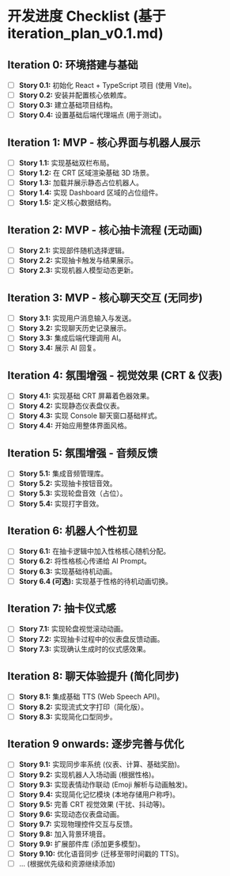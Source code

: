 # 开发进度 Checklist (基于 iteration_plan_v0.1.md)

## Iteration 0: 环境搭建与基础

- [ ] **Story 0.1:** 初始化 React + TypeScript 项目 (使用 Vite)。
- [ ] **Story 0.2:** 安装并配置核心依赖库。
- [ ] **Story 0.3:** 建立基础项目结构。
- [ ] **Story 0.4:** 设置基础后端代理端点 (用于测试)。

## Iteration 1: MVP - 核心界面与机器人展示

- [ ] **Story 1.1:** 实现基础双栏布局。
- [ ] **Story 1.2:** 在 CRT 区域渲染基础 3D 场景。
- [ ] **Story 1.3:** 加载并展示静态占位机器人。
- [ ] **Story 1.4:** 实现 Dashboard 区域的占位组件。
- [ ] **Story 1.5:** 定义核心数据结构。

## Iteration 2: MVP - 核心抽卡流程 (无动画)

- [ ] **Story 2.1:** 实现部件随机选择逻辑。
- [ ] **Story 2.2:** 实现抽卡触发与结果展示。
- [ ] **Story 2.3:** 实现机器人模型动态更新。

## Iteration 3: MVP - 核心聊天交互 (无同步)

- [ ] **Story 3.1:** 实现用户消息输入与发送。
- [ ] **Story 3.2:** 实现聊天历史记录展示。
- [ ] **Story 3.3:** 集成后端代理调用 AI。
- [ ] **Story 3.4:** 展示 AI 回复。

## Iteration 4: 氛围增强 - 视觉效果 (CRT & 仪表)

- [ ] **Story 4.1:** 实现基础 CRT 屏幕着色器效果。
- [ ] **Story 4.2:** 实现静态仪表盘仪表。
- [ ] **Story 4.3:** 实现 Console 聊天窗口基础样式。
- [ ] **Story 4.4:** 开始应用整体界面风格。

## Iteration 5: 氛围增强 - 音频反馈

- [ ] **Story 5.1:** 集成音频管理库。
- [ ] **Story 5.2:** 实现抽卡按钮音效。
- [ ] **Story 5.3:** 实现轮盘音效（占位）。
- [ ] **Story 5.4:** 实现打字音效。

## Iteration 6: 机器人个性初显

- [ ] **Story 6.1:** 在抽卡逻辑中加入性格核心随机分配。
- [ ] **Story 6.2:** 将性格核心传递给 AI Prompt。
- [ ] **Story 6.3:** 实现基础待机动画。
- [ ] **Story 6.4 (可选):** 实现基于性格的待机动画切换。

## Iteration 7: 抽卡仪式感

- [ ] **Story 7.1:** 实现轮盘视觉滚动动画。
- [ ] **Story 7.2:** 实现抽卡过程中的仪表盘反馈动画。
- [ ] **Story 7.3:** 实现确认生成时的仪式感效果。

## Iteration 8: 聊天体验提升 (简化同步)

- [ ] **Story 8.1:** 集成基础 TTS (Web Speech API)。
- [ ] **Story 8.2:** 实现流式文字打印（简化版）。
- [ ] **Story 8.3:** 实现简化口型同步。

## Iteration 9 onwards: 逐步完善与优化

- [ ] **Story 9.1:** 实现同步率系统 (仪表、计算、基础奖励)。
- [ ] **Story 9.2:** 实现机器人入场动画 (根据性格)。
- [ ] **Story 9.3:** 实现表情动作联动 (Emoji 解析与动画触发)。
- [ ] **Story 9.4:** 实现简化记忆模块 (本地存储用户称呼)。
- [ ] **Story 9.5:** 完善 CRT 视觉效果 (干扰、抖动等)。
- [ ] **Story 9.6:** 实现动态仪表盘动画。
- [ ] **Story 9.7:** 实现物理控件交互与反馈。
- [ ] **Story 9.8:** 加入背景环境音。
- [ ] **Story 9.9:** 扩展部件库 (添加更多模型)。
- [ ] **Story 9.10:** 优化语音同步 (迁移至带时间戳的 TTS)。
- [ ] ... (根据优先级和资源继续添加)

